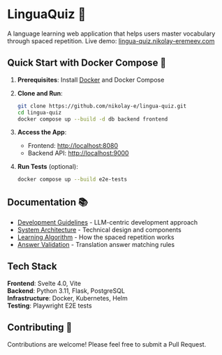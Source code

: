 # LinguaQuiz 🎯

A language learning web application that helps users master vocabulary through spaced repetition. Live demo: [lingua-quiz.nikolay-eremeev.com](https://lingua-quiz.nikolay-eremeev.com/)

## Quick Start with Docker Compose 🐳

1. **Prerequisites**: Install [Docker](https://www.docker.com/products/docker-desktop/) and Docker Compose

2. **Clone and Run**:

   ```bash
   git clone https://github.com/nikolay-e/lingua-quiz.git
   cd lingua-quiz
   docker compose up --build -d db backend frontend
   ```

3. **Access the App**:
   - Frontend: <http://localhost:8080>
   - Backend API: <http://localhost:9000>

4. **Run Tests** (optional):

   ```bash
   docker compose up --build e2e-tests
   ```

## Documentation 📚

- [Development Guidelines](docs/development-rules.md) - LLM-centric development approach
- [System Architecture](docs/system-architecture.md) - Technical design and components
- [Learning Algorithm](docs/spaced-repetition-algorithm.md) - How the spaced repetition works
- [Answer Validation](docs/answer-comparison-logic.md) - Translation answer matching rules

## Tech Stack

**Frontend**: Svelte 4.0, Vite  
**Backend**: Python 3.11, Flask, PostgreSQL  
**Infrastructure**: Docker, Kubernetes, Helm  
**Testing**: Playwright E2E tests

## Contributing 🤝

Contributions are welcome! Please feel free to submit a Pull Request.
